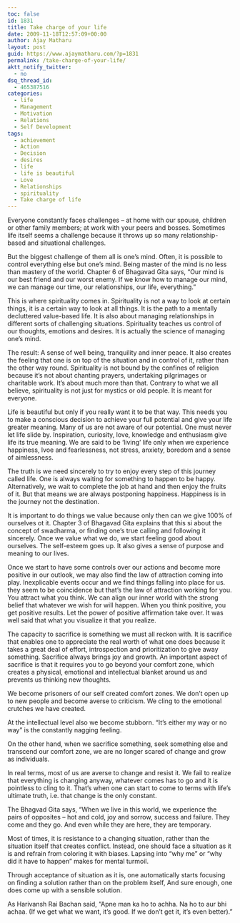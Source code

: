 ```yaml
---
toc: false
id: 1831
title: Take charge of your life
date: 2009-11-18T12:57:09+00:00
author: Ajay Matharu
layout: post
guid: https://www.ajaymatharu.com/?p=1831
permalink: /take-charge-of-your-life/
aktt_notify_twitter:
  - no
dsq_thread_id:
  - 465387516
categories:
  - life
  - Management
  - Motivation
  - Relations
  - Self Development
tags:
  - achievement
  - Action
  - Decision
  - desires
  - life
  - life is beautiful
  - Love
  - Relationships
  - spirituality
  - Take charge of life
---
```

Everyone constantly faces challenges &#8211; at home with our spouse, children or other family members; at work with your peers and bosses. Sometimes life itself seems a challenge because it throws up so many relationship-based and situational challenges.

But the biggest challenge of them all is one&#8217;s mind. Often, it is possible to control everything else but one&#8217;s mind. Being master of the mind is no less than mastery of the world. Chapter 6 of Bhagavad Gita says, &#8220;Our mind is our best friend and our worst enemy. If we know how to manage our mind, we can manage our time, our relationships, our life, everything.&#8221;

This is where spirituality comes in. Spirituality is not a way to look at certain things, it is a certain way to look at all things. It is the path to a mentally decluttered value-based life. It is also about managing relationships in different sorts of challenging situations. Spirituality teaches us control of our thoughts, emotions and desires. It is actually the science of managing one&#8217;s mind.

The result: A sense of well being, tranquility and inner peace. It also creates the feeling that one is on top of the situation and in control of it, rather than the other way round. Spirituality is not bound by the confines of religion because it&#8217;s not about chanting prayers, undertaking pilgrimages or charitable work. It&#8217;s about much more than that. Contrary to what we all believe, spirituality is not just for mystics or old people. It is meant for everyone.

Life is beautiful but only if you really want it to be that way. This needs you to make a conscious decision to achieve your full potential and give your life greater meaning. Many of us are not aware of our potential. One must never let life slide by. Inspiration, curiosity, love, knowledge and enthusiasm give life its true meaning. We are said to be &#8216;living&#8217; life only when we experience happiness, lvoe and fearlessness, not stress, anxiety, boredom and a sense of aimlessness.

The truth is we need sincerely to try to enjoy every step of this journey called life. One is always waiting for something to happen to be happy. Alternatively, we wait to complete the job at hand and then enjoy the fruits of it. But that means we are always postponing happiness. Happiness is in the journey not the destination.

It is important to do things we value because only then can we give 100% of ourselves ot it. Chapter 3 of Bhagavad Gita explains that this si about the concept of swadharma, or finding one&#8217;s true calling and following it sincerely. Once we value what we do, we start feeling good about ourselves. The self-esteem goes up. It also gives a sense of purpose and meaning to our lives.

Once we start to have some controls over our actions and become more positive in our outlook, we may also find the law of attraction coming into play. Inexplicable events occur and we find things falling into place for us. they seem to be coincidence but that&#8217;s the law of attraction working for you. You attract what you think. We can align our inner world with the strong belief that whatever we wish for will happen. When you think positive, you get positive results. Let the power of positive affirmation take over. It was well said that what you visualize it that you realize.

The capacity to sacrifice is something we must all reckon with. It is sacrifice that enables one to appreciate the real worth of what one does because it takes a great deal of effort, introspection and prioritization to give away something. Sacrifice always brings joy and growth. An important aspect of sacrifice is that it requires you to go beyond your comfort zone, which creates a physical, emotional and intellectual blanket around us and prevents us thinking new thoughts.

We become prisoners of our self created comfort zones. We don&#8217;t open up to new people and become averse to criticism. We cling to the emotional crutches we have created.

At the intellectual level also we become stubborn. &#8220;It&#8217;s either my way or no way&#8221; is the constantly nagging feeling.

On the other hand, when we sacrifice something, seek something else and transcend our comfort zone, we are no longer scared of change and grow as individuals.

In real terms, most of us are averse to change and resist it. We fail to realize that everything is changing anyway, whatever comes has to go and it is pointless to cling to it. That&#8217;s when one can start to come to terms with life&#8217;s ultimate truth, i.e. that change is the only constant.

The Bhagvad Gita says, &#8220;When we live in this world, we experience the pairs of opposites &#8211; hot and cold, joy and sorrow, success and failure. They come and they go. And even while they are here, they are temporary.

Most of times, it is resistance to a changing situation, rather than the situation itself that creates conflict. Instead, one should face a situation as it is and refrain from coloring it with biases. Lapsing into &#8220;why me&#8221; or &#8220;why did it have to happen&#8221; makes for mental turmoil.

Through acceptance of situation as it is, one automatically starts focusing on finding a solution rather than on the problem itself, And sure enough, one does come up with a sensible solution.

As Harivansh Rai Bachan said, &#8220;Apne man ka ho to achha. Na ho to aur bhi achaa. (If we get what we want, it&#8217;s good. If we don&#8217;t get it, it&#8217;s even better).&#8221;
